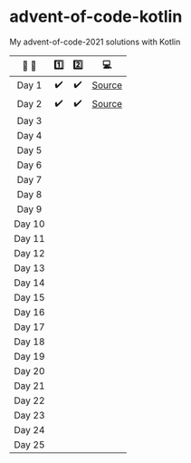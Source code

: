 # advent-of-code-kotlin

My advent-of-code-2021 solutions with Kotlin


| :calendar: :christmas_tree: |       :one:        |       :two:        |            :computer:             |
|:---------------------------:|:------------------:|:------------------:|:---------------------------------:|
|            Day 1            | :heavy_check_mark: | :heavy_check_mark: | [Source](src/main/kotlin/Day1.kt) |
|            Day 2            | :heavy_check_mark: | :heavy_check_mark: | [Source](src/main/kotlin/Day2.kt) |
|            Day 3            |                    |                    |                                   |
|            Day 4            |                    |                    |                                   |
|            Day 5            |                    |                    |                                   |
|            Day 6            |                    |                    |                                   |
|            Day 7            |                    |                    |                                   |
|            Day 8            |                    |                    |                                   |
|            Day 9            |                    |                    |                                   |
|           Day 10            |                    |                    |                                   |
|           Day 11            |                    |                    |                                   |
|           Day 12            |                    |                    |                                   |
|           Day 13            |                    |                    |                                   |
|           Day 14            |                    |                    |                                   |
|           Day 15            |                    |                    |                                   |
|           Day 16            |                    |                    |                                   |
|           Day 17            |                    |                    |                                   |
|           Day 18            |                    |                    |                                   |
|           Day 19            |                    |                    |                                   |
|           Day 20            |                    |                    |                                   |
|           Day 21            |                    |                    |                                   |
|           Day 22            |                    |                    |                                   |
|           Day 23            |                    |                    |                                   |
|           Day 24            |                    |                    |                                   |
|           Day 25            |                    |                    |                                   |
